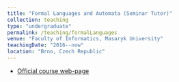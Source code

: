 ```yaml
---
title: "Formal Languages and Automata (Seminar Tutor)"
collection: teaching
type: "undergraduate"
permalink: /teaching/formalLanguages
venue: "Faculty of Informatics, Masaryk University"
teachingDate: "2016--now"
location: "Brno, Czech Republic"
---
```

- [Official course web-page](https://is.muni.cz/course/fi/spring2018/IB005)
